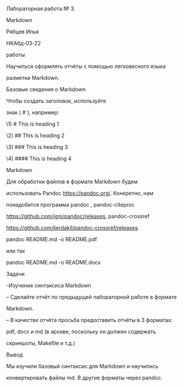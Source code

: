 ﻿

Лабораторная работа № 3.

Markdown

Рябцев Илья

НКАбд-03-22





работы

Научиться оформлять отчёты с помощью легковесного языка

разметки Markdown.





Базовые сведения о Markdown

Чтобы создать заголовок, используйте

знак ( # ), например:

\1) # This is heading 1

\2) ## This is heading 2

\3) ### This is heading 3

\4) #### This is heading 4





Markdown

Для обработки файлов в формате Markdown будем

использовать Pandoc https://pandoc.org/. Конкретно, нам

понадобится программа pandoc , pandoc-citeproc

https://github.com/jgm/pandoc/releases, pandoc-crossref

https://github.com/lierdakil/pandoc-crossref/releases.

pandoc README.md -o README.pdf

или так

pandoc README.md -o README.docx





Задачи

-Изучение синтаксиса Markdown

– Сделайте отчёт по предыдущей лабораторной работе в формате

Markdown.

– В качестве отчёта просьба предоставить отчёты в 3 форматах:

pdf, docx и md (в архиве, поскольку он должен содержать

скриншоты, Makefile и т.д.)





Вывод

Мы изучили базовый синтаксис для Markdown и научились

конвертировать файлы md. В другие форматы через pandoc.


